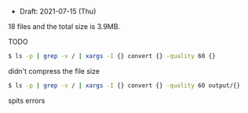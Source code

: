 * Draft: 2021-07-15 (Thu)

18 files and the total size is 3.9MB.

TODO

```bash
$ ls -p | grep -v / | xargs -I {} convert {} -quality 60 {}
```

didn't compress the file size



```bash
$ ls -p | grep -v / | xargs -I {} convert {} -quality 60 output/{}
```

spits errors

